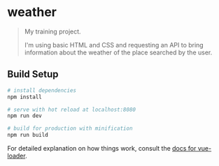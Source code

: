 # weather

> My training project.
> 
> I'm using basic HTML and CSS and requesting an API to bring information about the weather of the place searched by the user.

## Build Setup

``` bash
# install dependencies
npm install

# serve with hot reload at localhost:8080
npm run dev

# build for production with minification
npm run build
```

For detailed explanation on how things work, consult the [docs for vue-loader](http://vuejs.github.io/vue-loader).
